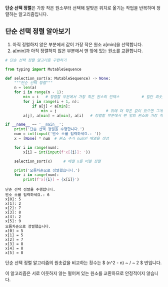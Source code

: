 **단순 선택 정렬**은 가장 작은 원소부터 선택해 알맞은 위치로 옮기는 작업을 반복하며 정렬하는 알고리즘입니다.

## 단순 선택 정렬 알아보기

1. 아직 정렬하지 않은 부분에서 값이 가장 작은 원소 a[min]을 선택합니다.
2. a[min]과 아직 정렬하지 않은 부분에서 맨 앞에 있는 원소를 교환합니다.

```python
# 단순 선택 정렬 알고리즘 구현하기

from typing import MutableSequence

def selection_sort(a: MutableSequence) -> None:
    """단순 선택 정렬"""
    n = len(a)
    for i in range(n - 1):
        min = i   # 정렬할 부분에서 가장 작은 원소의 인덱스          # 일단 최솟값 정해놓고
        for j in range(i + 1, n):
            if a[j] < a[min]:                    
                min = j                      # 뒤에 더 작은 값이 있으면 그게 최솟값으로 바뀜
        a[j], a[min] = a[min], a[i]   # 정렬할 부분에서 맨 앞의 원소와 가장 작은 원소를 교환

if __name__ == '__main__':
    print('단순 선택 정렬을 수행합니다.')
    num = int(input('원소 소를 입력하세요.: '))
    x = [None] * num  # 원소 수가 num인 배열을 생성

    for i in range(num):
        x[i] = int(input(f'x[{i}]: '))

    selection_sort(x)     # 배열 x를 버블 정렬

    print('오름차순으로 정렬했습니다.')
    for i in range(num):
        print(f'x[{i}] = {x[i]}')
```

```
단순 선택 정렬을 수행합니다.
원소 소를 입력하세요.: 6
x[0]: 5
x[1]: 2
x[2]: 7
x[3]: 8
x[4]: 2
x[5]: 9
오름차순으로 정렬했습니다.
x[0] = 5
x[1] = 5
x[2] = 7
x[3] = 8
x[4] = 8
x[5] = 8
```

단순 선택 정렬 알고리즘의 원솟값을 비교하는 횟수는 $ (n^2 - n) ~ / ~ 2 $ 번입니다.

이 알고리즘은 서로 이웃하지 않는 떨어져 있는 원소를 교환하므로 안정적이지 않습니다.
